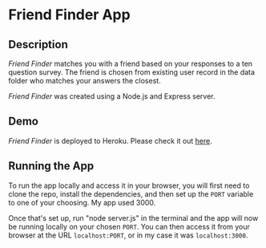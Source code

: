# Friend Finder App

## Description

*Friend Finder* matches you with a friend based on your responses to a ten question survey. The friend is chosen from existing user record in the data folder who matches your answers the closest. 

*Friend Finder* was created using a Node.js and Express server. 

## Demo
	
*Friend Finder* is deployed to Heroku. Please check it out [here](https://csimmonsfriendfinder.herokuapp.com/).

## Running the App

To run the app locally and access it in your browser, you will first need to clone the repo, install the dependencies, and then set up the `PORT` variable to one of your choosing. My app used 3000.
	
Once that's set up, run "node server.js" in the terminal and the app will now be running locally on your chosen `PORT`. You can then access it from your browser at the URL `localhost:PORT`, or in my case it was `localhost:3000`.
